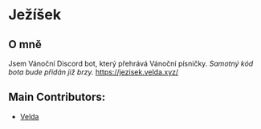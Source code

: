 # Ježíšek
## O mně
Jsem Vánoční Discord bot, který přehrává Vánoční písničky. *Samotný kód bota bude přidán již brzy.*
https://jezisek.velda.xyz/
## Main Contributors:
* [Velda](https://github.com/Veldik/)
